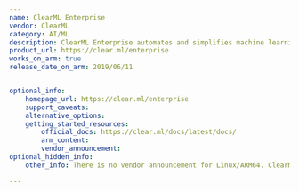 ```yaml
---
name: ClearML Enterprise
vendor: ClearML
category: AI/ML
description: ClearML Enterprise automates and simplifies machine learning solutions for data science teams. It is designed as an end-to-end MLOps and LLMOps suite with commercial support.
product_url: https://clear.ml/enterprise
works_on_arm: true
release_date_on_arm: 2019/06/11


optional_info:
    homepage_url: https://clear.ml/enterprise
    support_caveats:
    alternative_options:
    getting_started_resources:
        official_docs: https://clear.ml/docs/latest/docs/
        arm_content:
        vendor_announcement:
optional_hidden_info:
    other_info: There is no vendor announcement for Linux/ARM64. ClearML was named [Trains](https://clear.ml/docs/latest/docs/release_notes/ver_0_16) before version 0.17.0. Trains has the minimum version [0.9](https://pypi.org/project/trains/0.9.0/#files) available on PyPi with none-any wheels, which can be installed on Neoverse N1. Kindly choose the [ClearML pricing plan](https://clear.ml/pricing) that suits you the best.

---
```

